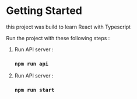 # Getting Started

this project was build to learn React with Typescript

Run the project with these following steps :

1. Run API server :

   ### `npm run api`

2. Run API server :
   ### `npm run start`
